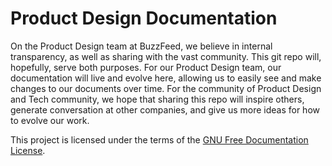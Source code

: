 # Product Design Documentation

On the Product Design team at BuzzFeed, we believe in internal transparency, as well as sharing with the vast community. This git repo will, hopefully, serve both purposes. For our Product Design team, our documentation will live and evolve here, allowing us to easily see and make changes to our documents over time. For the community of Product Design and Tech community, we hope that sharing this repo will inspire others, generate conversation at other companies, and give us more ideas for how to evolve our work.

This project is licensed under the terms of the <a href = "https://www.gnu.org/licenses/licenses.html#FDL" > GNU Free Documentation License</a>.
